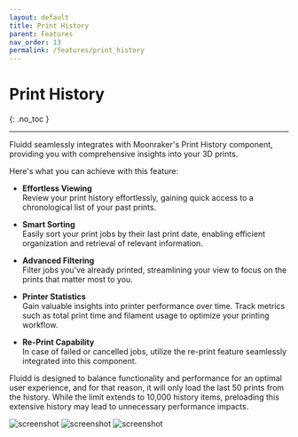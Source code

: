 ```yaml
---
layout: default
title: Print History
parent: Features
nav_order: 13
permalink: /features/print_history
---
```


# Print History
{: .no_toc }

---

Fluidd seamlessly integrates with Moonraker's Print History component,
providing you with comprehensive insights into your 3D prints.

Here's what you can achieve with this feature:

- **Effortless Viewing**  
  Review your print history effortlessly, gaining quick access to a
  chronological list of your past prints.

- **Smart Sorting**  
  Easily sort your print jobs by their last print date, enabling efficient
  organization and retrieval of relevant information.

- **Advanced Filtering**  
  Filter jobs you've already printed, streamlining your view to focus on
  the prints that matter most to you.

- **Printer Statistics**  
  Gain valuable insights into printer performance over time. Track metrics
  such as total print time and filament usage to optimize your printing
  workflow.

- **Re-Print Capability**  
  In case of failed or cancelled jobs, utilize the re-print feature seamlessly
  integrated into this component.

Fluidd is designed to balance functionality and performance for an optimal user
experience, and for that reason, it will only load the last 50 prints from the
history. While the limit extends to 10,000 history items, preloading this
extensive history may lead to unnecessary performance impacts.

![screenshot](/assets/images/print_history.png)
![screenshot](/assets/images/print_stats.png)
![screenshot](/assets/images/reprint.png)
